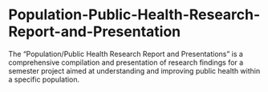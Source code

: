 # Population-Public-Health-Research-Report-and-Presentation
The “Population/Public Health Research Report and Presentations” is a comprehensive compilation and presentation of research findings for a semester project aimed at understanding and improving public health within a specific population.
